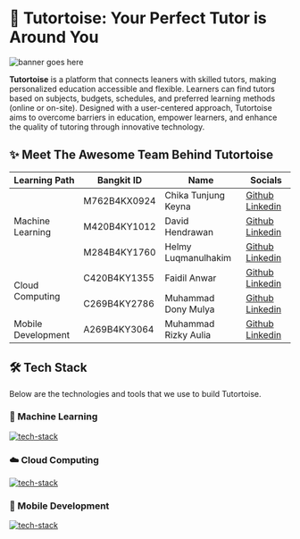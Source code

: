 # 🐢 Tutortoise: Your Perfect Tutor is Around You

![banner goes here](https://via.placeholder.com/1080x480)

**Tutortoise** is a platform that connects leaners with skilled tutors, making personalized education accessible and flexible. Learners can find tutors based on subjects, budgets, schedules, and preferred learning methods (online or on-site). Designed with a user-centered approach, Tutortoise aims to overcome barriers in education, empower learners, and enhance the quality of tutoring through innovative technology.

## ✨ Meet The Awesome Team Behind Tutortoise

<table>
  <thead>
    <tr>
      <th>Learning Path</th>
      <th>Bangkit ID</th>
      <th>Name</th>
      <th>Socials</th>
    </tr>
  </thead>
  <tbody>
    <tr>
      <td rowspan="3">Machine Learning</td>
      <td>M762B4KX0924</td>
      <td>Chika Tunjung Keyna</td>
      <td>
        <a href="https://github.com/">Github</a>
        <a href="https://www.linkedin.com/in/">Linkedin</a>
      </td>
    </tr>
    <tr>
      <td>M420B4KY1012</td>
      <td>David Hendrawan</td>
      <td>
        <a href="https://github.com/">Github</a>
        <a href="https://www.linkedin.com/in/">Linkedin</a>
      </td>
    </tr>
    <tr>
      <td>M284B4KY1760</td>
      <td>Helmy Luqmanulhakim</td>
      <td>
        <a href="https://github.com/">Github</a>
        <a href="https://www.linkedin.com/in/">Linkedin</a>
      </td>
    </tr>
    <tr>
      <td rowspan="2">Cloud Computing</td>
      <td>C420B4KY1355</td>
      <td>Faidil Anwar</td>
      <td>
        <a href="https://github.com/">Github</a>
        <a href="https://www.linkedin.com/in/">Linkedin</a>
      </td>
    </tr>
    <tr>
      <td>C269B4KY2786</td>
      <td>Muhammad Dony Mulya</td>
      <td>
        <a href="https://github.com/">Github</a>
        <a href="https://www.linkedin.com/in/">Linkedin</a>
      </td>
    </tr>
    <tr>
      <td>Mobile Development</td>
      <td>A269B4KY3064</td>
      <td>Muhammad Rizky Aulia</td>
      <td>
        <a href="https://github.com/">Github</a>
        <a href="https://www.linkedin.com/in/">Linkedin</a>
      </td>
    </tr>
  </tbody>
</table>

## 🛠️ Tech Stack

Below are the technologies and tools that we use to build Tutortoise.

### 🤖 Machine Learning

[![tech-stack](https://skillicons.dev/icons?i=tensorflow,py,fastapi)](https://skillicons.dev)

### ☁️ Cloud Computing

[![tech-stack](https://skillicons.dev/icons?i=arch,gcp,ts,bun,express,postgres,firebase,docker,terraform)](https://skillicons.dev)

### 📱 Mobile Development

[![tech-stack](https://skillicons.dev/icons?i=androidstudio,kotlin,figma)](https://skillicons.dev)
